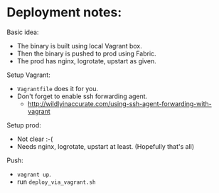 

# Deployment notes:

Basic idea:

 * The binary is built using local Vagrant box.
 * Then the binary is pushed to prod using Fabric.
 * The prod has nginx, logrotate, upstart as given.

Setup Vagrant:

 * `Vagrantfile` does it for you.
 * Don't forget to enable ssh forwarding agent.
   * http://wildlyinaccurate.com/using-ssh-agent-forwarding-with-vagrant

Setup prod:

 * Not clear :-(
 * Needs nginx, logrotate, upstart at least. (Hopefully that's all)

Push:

 * `vagrant up`.
 * run `deploy_via_vagrant.sh`
